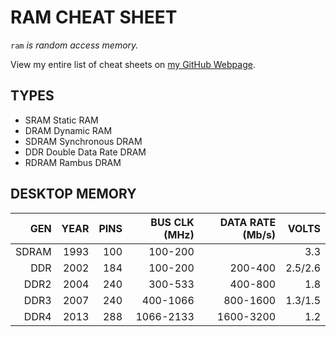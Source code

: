 # RAM CHEAT SHEET

`ram` _is random access memory._

View my entire list of cheat sheets on
[my GitHub Webpage](https://jeffdecola.github.io/my-cheat-sheets/).

## TYPES

* SRAM    Static RAM
* DRAM    Dynamic RAM
* SDRAM   Synchronous DRAM
* DDR     Double Data Rate DRAM
* RDRAM   Rambus DRAM

## DESKTOP MEMORY

|    GEN |  YEAR | PINS | BUS CLK (MHz) | DATA RATE (Mb/s) |   VOLTS |
|-------:|------:|-----:|--------------:|-----------------:|--------:|
|  SDRAM |  1993 |  100 |       100-200 |                  |     3.3 |
|  DDR   |  2002 |  184 |       100-200 |          200-400 | 2.5/2.6 |
|  DDR2  |  2004 |  240 |       300-533 |          400-800 |     1.8 |
|  DDR3  |  2007 |  240 |      400-1066 |         800-1600 | 1.3/1.5 |
|  DDR4  |  2013 |  288 |     1066-2133 |        1600-3200 |     1.2 |
